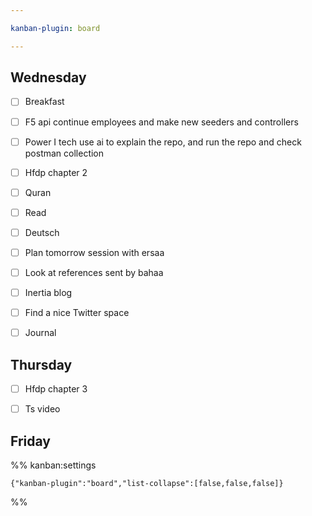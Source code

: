 ```yaml
---

kanban-plugin: board

---
```


## Wednesday

- [ ] Breakfast
- [ ] F5 api continue employees and make new seeders and controllers
- [ ] Power I tech use ai to explain the repo, and run the repo and check postman collection
- [ ] Hfdp chapter 2
- [ ] Quran
- [ ] Read
- [ ] Deutsch
- [ ] Plan tomorrow session with ersaa
- [ ] Look at references sent by bahaa
- [ ] Inertia blog
- [ ] Find a nice Twitter space
- [ ] Journal


## Thursday

- [ ] Hfdp chapter 3
- [ ] Ts video


## Friday





%% kanban:settings
```
{"kanban-plugin":"board","list-collapse":[false,false,false]}
```
%%